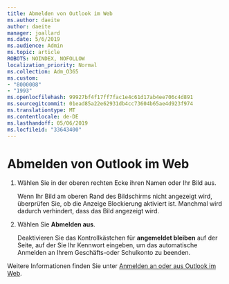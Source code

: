 ```yaml
---
title: Abmelden von Outlook im Web
ms.author: daeite
author: daeite
manager: joallard
ms.date: 5/6/2019
ms.audience: Admin
ms.topic: article
ROBOTS: NOINDEX, NOFOLLOW
localization_priority: Normal
ms.collection: Adm_O365
ms.custom:
- "8000008"
- "1993"
ms.openlocfilehash: 99927bf4f17ff7fac1e4c61d17ab4ee706c4d891
ms.sourcegitcommit: 01ead85a22e62931db4cc73604b65ae4d923f974
ms.translationtype: MT
ms.contentlocale: de-DE
ms.lasthandoff: 05/06/2019
ms.locfileid: "33643400"
---
```

# <a name="how-to-sign-out-of-outlook-on-the-web"></a>Abmelden von Outlook im Web

1. Wählen Sie in der oberen rechten Ecke ihren Namen oder Ihr Bild aus.
    
    Wenn Ihr Bild am oberen Rand des Bildschirms nicht angezeigt wird, überprüfen Sie, ob die Anzeige Blockierung aktiviert ist. Manchmal wird dadurch verhindert, dass das Bild angezeigt wird.
    
2. Wählen Sie **Abmelden aus**. 
    
    Deaktivieren Sie das Kontrollkästchen für **angemeldet bleiben** auf der Seite, auf der Sie Ihr Kennwort eingeben, um das automatische Anmelden an Ihrem Geschäfts-oder Schulkonto zu beenden. 
    
Weitere Informationen finden Sie unter [Anmelden an oder aus Outlook im Web](https://support.office.com/article/763fab4d-0138-4814-b450-37fc286bcb79).